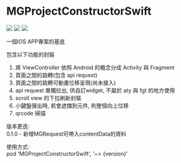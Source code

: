 # MGProjectConstructorSwift
![](https://img.shields.io/cocoapods/v/MGProjectConstructorSwift.svg?style=flat) 
![](https://img.shields.io/badge/platform-ios-lightgrey.svg) 
![](https://img.shields.io/badge/language-swift-orange.svg)  

一個IOS APP專案的基底  

包含以下功能的封裝  
1. 將 ViewController 依照 Android 的概念分成 Activity 與 Fragment
2. 頁面之間的跳轉(包含 api request)
3. 頁面之間的跳轉可動畫位移呈現(尚未接入)
4. api request 單獨拉出, 供自訂widget, 不屬於 aty 與 fgt 的地方使用
5. scroll view 的下拉刷新封裝
6. 小鍵盤彈出時, 若會遮擋到元件, 則整個向上位移
7. qrcode 掃描

版本更迭:  
0.1.0 - 新增MGRequest可帶入contentData的資料

使用方式:  
pod 'MGProjectConstructorSwift', '~> {version}'
